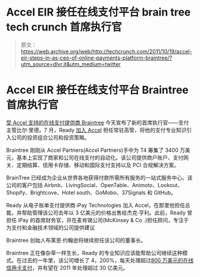 # Accel EIR 接任在线支付平台 brain tree tech crunch 首席执行官

> 原文：<https://web.archive.org/web/http://techcrunch.com/2011/10/19/accel-eir-steps-in-as-ceo-of-online-payments-platform-braintree/?utm_source=dlvr.it&utm_medium=twitter>

# Accel EIR 接任在线支付平台 Braintree 首席执行官

[受 Accel 支持的在线支付提供商 Braintree](https://web.archive.org/web/20230203152537/http://www.braintreepayments.com/) 今天宣布了新的首席执行官——支付主管比尔·里德。7 月，Ready [加入 Accel](https://web.archive.org/web/20230203152537/https://techcrunch.com/2011/07/20/accel-furthers-online-payments-expertise-with-new-eir-from-ipay/) 担任常驻高管，将他的支付专业知识引入公司的投资组合公司和投资策略。

Braintree 刚刚从 Accel Partners(Accel Partners)手中为 T4 筹集了 3400 万美元，基本上实现了商家和公司在线支付的自动化。该公司提供商户账户、支付网关、定期结算、信用卡存储、移动和国际支付支持以及 PCI 合规解决方案。

BrainTree 已经成为企业从世界各地获得付款所需所有服务的一站式服务中心。该公司的客户包括 Airbnb、LivingSocial、OpenTable、Animoto、Lookout、Shopify、Brightcove、Hotel south、GoMobo、37Signals 和 GitHub。

Ready 从电子账单支付提供商 iPay Technologies 加入 Accel，在那里他担任总裁，并帮助管理该公司去年以 3 亿美元的价格出售给杰克·亨利。此前，Ready 曾担任 iPay 的首席财务官，并在麦肯锡公司(McKinsey & Co .)担任顾问，专注于为支付和金融技术领域的公司提供建议

Braintree 创始人布莱恩·约翰逊将继续担任该公司的董事长。

Braintree 正在像杂草一样生长，Ready 的专业知识应该能帮助公司继续这种模式。在过去的一年里，该公司增长了 4，200%，每天处理超过[800 万美元的在线信用卡支付](https://web.archive.org/web/20230203152537/https://techcrunch.com/2011/09/26/online-payments-platform-braintree-processing-8-million-per-day/)，并有望在 2011 年处理超过 30 亿美元。
